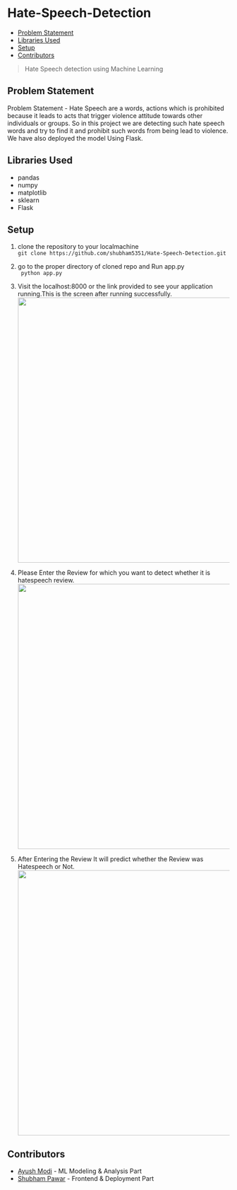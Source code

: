 # Hate-Speech-Detection

- [Problem Statement](#problem-statement)
- [Libraries Used](#libraries-used)
- [Setup](#setup)
- [Contributors](#contributors)


> Hate Speech detection using Machine Learning

## Problem Statement

Problem Statement - 
Hate Speech are a words, actions which is prohibited because it leads to acts that trigger violence attitude towards other individuals or groups. So in this project we are detecting such hate speech words and try to find it and prohibit such words from being lead to violence. We have also deployed the model Using Flask.

## Libraries Used

- pandas
- numpy
- matplotlib
- sklearn 
- Flask

## Setup

1) clone the repository to your localmachine<br>
``` git clone https://github.com/shubham5351/Hate-Speech-Detection.git ```

2) go to the proper directory of cloned repo and Run app.py<br>
``` python app.py```

3) Visit the localhost:8000 or the link provided to see your application running.This is the screen after running successfully.<br>
<img src="https://github.com/shubham5351/Hate-Speech-Detection/blob/main/Screenshots/1.JPG" width=1000 height=600></img>

4) Please Enter the Review for which you want to detect whether it is hatespeech review.<br>
<img src="https://github.com/shubham5351/Hate-Speech-Detection/blob/main/Screenshots/2.JPG" width=1000 height=600></img>

5) After Entering the Review It will predict whether the Review was Hatespeech or Not.<br>
<img src="https://github.com/shubham5351/Hate-Speech-Detection/blob/main/Screenshots/3.JPG" width=1000 height=600></img>

## Contributors

- [Ayush Modi](https://github.com/hot9cups) - ML Modeling & Analysis Part
- [Shubham Pawar](https://github.com/shubham5351) - Frontend & Deployment Part
